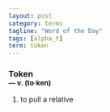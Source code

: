 ```yaml
---
layout: post
category: terms
tagline: "Word of the Day"
tags: [alpha_t]
term: token
---
```


<h3>Token<br/> <small>&mdash; v. (to<span>&middot;</span>ken)</small></h3>
<p><ol>
<li>to pull a relative</li>
</ol></p>

